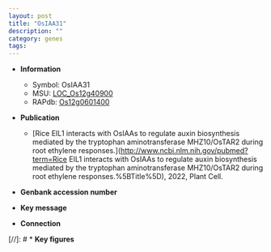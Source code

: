 ```yaml
---
layout: post
title: "OsIAA31"
description: ""
category: genes
tags: 
---
```


* **Information**  
    + Symbol: OsIAA31  
    + MSU: [LOC_Os12g40900](http://rice.uga.edu/cgi-bin/ORF_infopage.cgi?orf=LOC_Os12g40900)  
    + RAPdb: [Os12g0601400](http://rapdb.dna.affrc.go.jp/viewer/gbrowse_details/irgsp1?name=Os12g0601400)  

* **Publication**  
    + [Rice EIL1 interacts with OsIAAs to regulate auxin biosynthesis mediated by the tryptophan aminotransferase MHZ10/OsTAR2 during root ethylene responses.](http://www.ncbi.nlm.nih.gov/pubmed?term=Rice EIL1 interacts with OsIAAs to regulate auxin biosynthesis mediated by the tryptophan aminotransferase MHZ10/OsTAR2 during root ethylene responses.%5BTitle%5D), 2022, Plant Cell.

* **Genbank accession number**  

* **Key message**  

* **Connection**  

[//]: # * **Key figures**  


